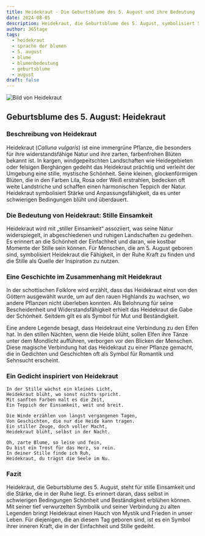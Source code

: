 ```yaml
---
title: Heidekraut - Die Geburtsblume des 5. August und ihre Bedeutung
date: 2024-08-05
description: Heidekraut, die Geburtsblume des 5. August, symbolisiert Stille Einsamkeit. Erfahre mehr über ihre Geschichte, Bedeutung und Symbolik in der Sprache der Blumen.
author: 365tage
tags:
  - heidekraut
  - sprache der blumen
  - 5. august
  - blume
  - blumenbedeutung
  - geburtsblume
  - august
draft: false
---
```


![Bild von Heidekraut](https://cdn.pixabay.com/photo/2016/11/30/05/29/erika-1871921_640.jpg#center)

## Geburtsblume des 5. August: Heidekraut

### Beschreibung von Heidekraut

Heidekraut (_Calluna vulgaris_) ist eine immergrüne Pflanze, die besonders für ihre widerstandsfähige Natur und ihre zarten, farbenfrohen Blüten bekannt ist. In kargen, windgepeitschten Landschaften wie Heidegebieten oder felsigen Berghängen gedeiht das Heidekraut prächtig und verleiht der Umgebung eine stille, mystische Schönheit. Seine kleinen, glockenförmigen Blüten, die in den Farben Lila, Rosa oder Weiß erstrahlen, bedecken oft weite Landstriche und schaffen einen harmonischen Teppich der Natur. Heidekraut symbolisiert Stärke und Anpassungsfähigkeit, da es unter schwierigen Bedingungen blüht und überdauert.

### Die Bedeutung von Heidekraut: Stille Einsamkeit

Heidekraut wird mit „stiller Einsamkeit“ assoziiert, was seine Natur widerspiegelt, in abgeschiedenen und ruhigen Landschaften zu gedeihen. Es erinnert an die Schönheit der Einfachheit und daran, wie kostbar Momente der Stille sein können. Für Menschen, die am 5. August geboren sind, symbolisiert Heidekraut die Fähigkeit, in der Ruhe Kraft zu finden und die Stille als Quelle der Inspiration zu nutzen.

### Eine Geschichte im Zusammenhang mit Heidekraut

In der schottischen Folklore wird erzählt, dass das Heidekraut einst von den Göttern ausgewählt wurde, um auf den rauen Highlands zu wachsen, wo andere Pflanzen nicht überleben konnten. Als Belohnung für seine Bescheidenheit und Widerstandsfähigkeit erhielt das Heidekraut die Gabe der Schönheit. Seitdem gilt es als Symbol für Mut und Beständigkeit.

Eine andere Legende besagt, dass Heidekraut eine Verbindung zu den Elfen hat. In den stillen Nächten, wenn die Heide blüht, sollen Elfen ihre Tänze unter dem Mondlicht aufführen, verborgen vor den Blicken der Menschen. Diese magische Verbindung hat das Heidekraut zu einer Pflanze gemacht, die in Gedichten und Geschichten oft als Symbol für Romantik und Sehnsucht erscheint.

### Ein Gedicht inspiriert von Heidekraut

```
In der Stille wächst ein kleines Licht,  
Heidekraut blüht, wo sonst nichts spricht.  
Mit sanften Farben malt es die Zeit,  
Ein Teppich der Einsamkeit, weit und breit.  

Die Winde erzählen von längst vergangenen Tagen,  
Von Geschichten, die nur die Heide kann tragen.  
Ein stiller Zeuge, doch voller Macht,  
Heidekraut blüht, selbst in der Nacht.  

Oh, zarte Blume, so leise und fein,  
Du bist ein Trost für das Herz, so rein.  
In deiner Stille finde ich Ruh,  
Heidekraut, du trägst die Seele im Nu.  
```

### Fazit

Heidekraut, die Geburtsblume des 5. August, steht für stille Einsamkeit und die Stärke, die in der Ruhe liegt. Es erinnert daran, dass selbst in schwierigen Bedingungen Schönheit und Beständigkeit erblühen können. Mit seiner tief verwurzelten Symbolik und seiner Verbindung zu alten Legenden bringt Heidekraut einen Hauch von Mystik und Frieden in unser Leben. Für diejenigen, die an diesem Tag geboren sind, ist es ein Symbol ihrer inneren Kraft, die in der Einfachheit und Stille gedeiht.